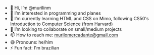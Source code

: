 - 👋 Hi, I’m @murilinm
- 👀 I’m interested in programming and planes
- 🌱 I’m currently learning HTML and CSS on Mimo, following CS50's Introduction to Computer Science (from Harvard)
- 💞️ I’m looking to collaborate on small/medium projects
- 📫 How to reach me: murilomercadante@gmail.com
- 😄 Pronouns: he/him
- ⚡ Fun fact: I'm brazilian

<!---
murilinm/murilinm is a ✨ special ✨ repository because its `README.md` (this file) appears on your GitHub profile.
You can click the Preview link to take a look at your changes.
--->

